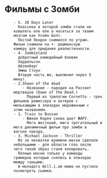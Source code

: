 # Фильмы с Зомби
		- 5. 28 Days Later
		  Классика в которой зомби стали не
		ковылять еле еле а носиться за твоим
		мозгом как Усейн Болт.
		  Постой Лондон снимался по утрам.
		Фильм снимали на +- дешманскую
		камеру для придания реалистичности.
		- 4. Zombieland
		  добротный комедийный боевик
		  Харрельсон
		  Айзенберг
		  Эмма Стоун
		  Вторую часть же, выключил через 5
		минут.
		- 2.Shawn of the dead
			- Название - пародия на Рассвет
		мертвецов (Dawn of the Dead.)
			  Первый из трилогии Cornetto - трех
		фильмов режиссера и актеров с
		мелькающим в эпизодах мороженным с
		этим названием.
		- 1. Train to Bussan
			- Южная Корея снова дает ЖАРУ.
			  Мега жестокий, мега трогательный и
		мега динамичный фильм про зомби в
		вагоне поезда.
		- 3. Michael Jackson - Thriller
		  Из за нехватки времени маски сделали
		небольшими - для области глаз после
		чего такой образ стали копировать.
		  Полные маски только у команды
		гримеров которые снялись в эпизодах
		между танцами.
		  А молодого Will.i.am мама не пустила
		посмотреть съемки.